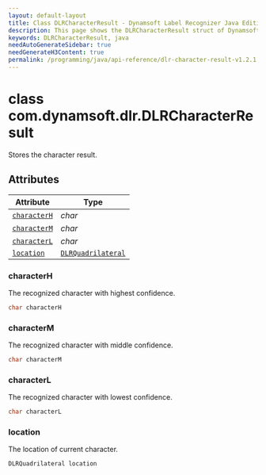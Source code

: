 ```yaml
---
layout: default-layout
title: Class DLRCharacterResult - Dynamsoft Label Recognizer Java Edition
description: This page shows the DLRCharacterResult struct of Dynamsoft Label Recognition for Java Language.
keywords: DLRCharacterResult, java
needAutoGenerateSidebar: true
needGenerateH3Content: true
permalink: /programming/java/api-reference/dlr-character-result-v1.2.1.html
---
```



# class com.dynamsoft.dlr.DLRCharacterResult
Stores the character result.
  

## Attributes
  
| Attribute | Type |
|---------- | ---- |
| [`characterH`](#characterh) | *char* |
| [`characterM`](#characterm) | *char* |
| [`characterL`](#characterl) | *char* |
| [`location`](#location) | [`DLRQuadrilateral`](dlr-quadrilateral.md) |


### characterH
The recognized character with highest confidence.

```java
char characterH
```

### characterM
The recognized character with middle confidence.

```java
char characterM
```

### characterL
The recognized character with lowest confidence.

```java
char characterL
```

### location
The location of current character.

```java
DLRQuadrilateral location
```

